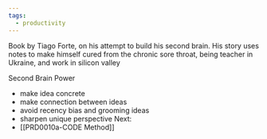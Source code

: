 ```yaml
---
tags:
  - productivity
---
```

Book by Tiago Forte, on his attempt to build his second brain. His story uses notes to make himself cured from the chronic sore throat, being teacher in Ukraine, and work in silicon valley

Second Brain Power
- make idea concrete
- make connection between ideas
- avoid recency bias and grooming ideas
- sharpen unique perspective
Next:
- [[PRD0010a-CODE Method]]